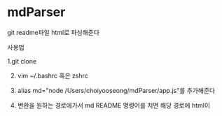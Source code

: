 # mdParser
git readme파일 html로 파싱해준다

사용법

1.git clone 

2. vim ~/.bashrc 혹은 zshrc

3. alias md="node /Users/choiyooseong/mdParser/app.js"를 추가해준다

4. 변환을 원하는 경로에가서 md README 명령어를 치면 해당 경로에 html이 
